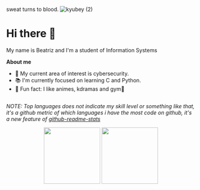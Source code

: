 
sweat turns to blood.
![kyubey (2)](https://github.com/beatrizgnascimento/beatrizgnascimento/assets/131934165/56b4d88e-82b9-4e01-92ec-577911db5ae4)




# Hi there 👋

 My name is Beatriz and I'm a student of Information Systems

**About me**
  
- 📌 My current area of interest is cybersecurity.
- 📚 I'm currently focused on learning C and Python.
- 📎 Fun fact: I like animes, kdramas and gym💪


##
*NOTE: Top languages does not indicate my skill level or something like that, it's a github metric of which languages i have the most code on github, it's a new feature of [github-readme-stats](https://github.com/anuraghazra/github-readme-stats)*
<div align="center">

<img height="150em" src="https://github-readme-stats.vercel.app/api/top-langs/?username=beatrizgnascimento&layout=compact&langs_count=7&theme=dracula"/>
<img height="150em" src="https://github-readme-stats.vercel.app/api?username=beatrizgnascimento&show_icons=true&theme=dracula&include_all_commits=true&count_private=true"/>

</div><!--

